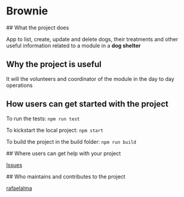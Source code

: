 # Brownie

## What the project does

App to list, create, update and delete dogs, their treatments and other useful information related to a module in a **dog shelter**

## Why the project is useful

It will the volunteers and coordinator of the module in the day to day operations

## How users can get started with the project

To run the tests:
`npm run test`

To kickstart the local project:
`npm start`

To build the project in the build folder:
`npm run build`

## Where users can get help with your project

[Issues](https://github.com/rafaelalma/brownie-app/issues)

## Who maintains and contributes to the project

[rafaelalma](https://github.com/rafaelalma)
